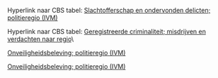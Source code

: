 Hyperlink naar CBS tabel: [Slachtofferschap en ondervonden delicten; politieregio (IVM)](http://statline.cbs.nl/StatWeb/publication/?VW=T&DM=SLNL&PA=80169NED&D1=0-1,5,15-16&D2=a&D3=0&D4=a&HD=121102-1437&HDR=G2,T&STB=G3,G1)
 
Hyperlink naar CBS tabel: [Geregistreerde criminaliteit; misdrijven en verdachten naar regio](http://statline.cbs.nl/StatWeb/publication/?DM=SLNL&PA=80344NED&D1=0,2-4&D2=0-1,18,42&D3=0,417-442&D4=a&HDR=T&STB=G2,G1,G3&VW=T)\

[Onveiligheidsbeleving; politieregio (IVM)](http://statline.cbs.nl/StatWeb/publication/default.aspx?DM=SLNL&PA=72012NED&D1=0-5%2c13-15&D2=a&D3=0&D4=a&HDR=G2%2cT&STB=G1%2cG3&VW=D)

[Onveiligheidsbeleving; politieregio (IVM)](http://statline.cbs.nl/StatWeb/publication/default.aspx?DM=SLNL&PA=80168ned&D1=0-6%2c8-10%2c16-20%2c47-49&D2=a&D3=0&D4=a&STB=T%2cG1%2cG3%2cG2&VW=D)